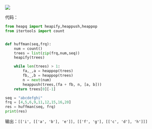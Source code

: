 ![](http://o85fa3d0v.bkt.clouddn.com/github/%E5%93%88%E5%A4%AB%E6%9B%BC%E6%A0%91.jpg)

代码：

```py
from heapq import heapify,heappush,heappop
from itertools import count


def huffman(seq,frq):
    num = count()
    trees = list(zip(frq,num,seq))
    heapify(trees)

    while len(trees) > 1:
        fa,_,a = heappop(trees)
        fb,_,b = heappop(trees)
        n = next(num)
        heappush(trees,(fa + fb, n, [a, b]))
    return trees[0][-1]

seq = "abcdefghi"
frq = [4,5,6,9,11,12,15,16,20]
res = huffman(seq, frq)
print(res)
```

输出：`[['i', [['a', 'b'], 'e']], [['f', 'g'], [['c', 'd'], 'h']]]`